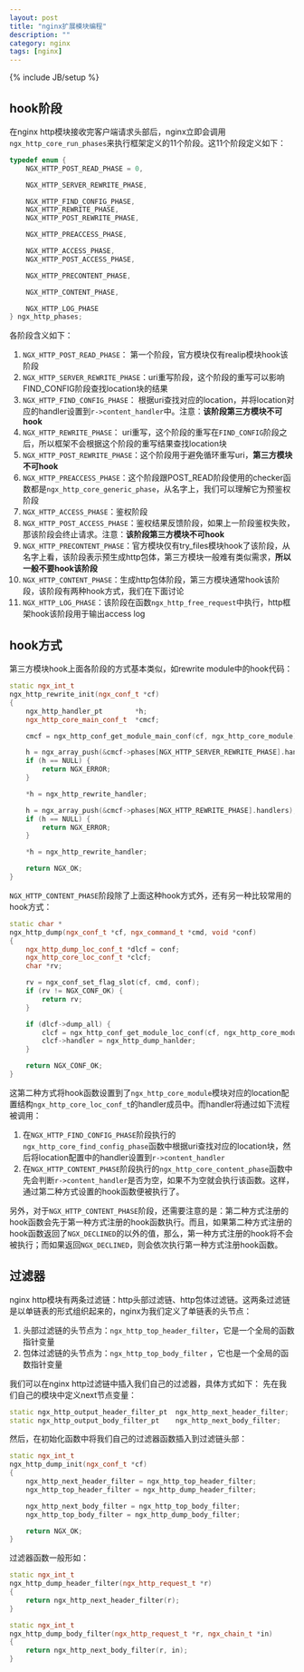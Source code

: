 ```yaml
---
layout: post
title: "nginx扩展模块编程"
description: ""
category: nginx
tags: [nginx]
---
```

{% include JB/setup %}

## hook阶段
在nginx http模块接收完客户端请求头部后，nginx立即会调用`ngx_http_core_run_phases`来执行框架定义的11个阶段。这11个阶段定义如下：
``` c++
typedef enum {
    NGX_HTTP_POST_READ_PHASE = 0,

    NGX_HTTP_SERVER_REWRITE_PHASE,

    NGX_HTTP_FIND_CONFIG_PHASE,
    NGX_HTTP_REWRITE_PHASE,
    NGX_HTTP_POST_REWRITE_PHASE,

    NGX_HTTP_PREACCESS_PHASE,

    NGX_HTTP_ACCESS_PHASE,
    NGX_HTTP_POST_ACCESS_PHASE,

    NGX_HTTP_PRECONTENT_PHASE,

    NGX_HTTP_CONTENT_PHASE,

    NGX_HTTP_LOG_PHASE
} ngx_http_phases;
```

各阶段含义如下：
  1. `NGX_HTTP_POST_READ_PHASE`： 第一个阶段，官方模块仅有realip模块hook该阶段
  2. `NGX_HTTP_SERVER_REWRITE_PHASE`：uri重写阶段，这个阶段的重写可以影响FIND_CONFIG阶段查找location块的结果
  3. `NGX_HTTP_FIND_CONFIG_PHASE`： 根据uri查找对应的location，并将location对应的handler设置到`r->content_handler`中。注意：**该阶段第三方模块不可hook**
  4. `NGX_HTTP_REWRITE_PHASE`： uri重写，这个阶段的重写在`FIND_CONFIG`阶段之后，所以框架不会根据这个阶段的重写结果查找location块
  5. `NGX_HTTP_POST_REWRITE_PHASE`：这个阶段用于避免循环重写uri，**第三方模块不可hook**
  6. `NGX_HTTP_PREACCESS_PHASE`：这个阶段跟POST_READ阶段使用的checker函数都是`ngx_http_core_generic_phase`，从名字上，我们可以理解它为预鉴权阶段
  7. `NGX_HTTP_ACCESS_PHASE`：鉴权阶段
  8. `NGX_HTTP_POST_ACCESS_PHASE`：鉴权结果反馈阶段，如果上一阶段鉴权失败，那该阶段会终止请求。注意：**该阶段第三方模块不可hook**
  9. `NGX_HTTP_PRECONTENT_PHASE`：官方模块仅有try_files模块hook了该阶段，从名字上看，该阶段表示预生成http包体，第三方模块一般难有类似需求，**所以一般不要hook该阶段**
  10. `NGX_HTTP_CONTENT_PHASE`：生成http包体阶段，第三方模块通常hook该阶段，该阶段有两种hook方式，我们在下面讨论
  11. `NGX_HTTP_LOG_PHASE`：该阶段在函数`ngx_http_free_request`中执行，http框架hook该阶段用于输出access log

## hook方式
第三方模块hook上面各阶段的方式基本类似，如rewrite module中的hook代码：
``` c++
static ngx_int_t
ngx_http_rewrite_init(ngx_conf_t *cf)
{
    ngx_http_handler_pt        *h;
    ngx_http_core_main_conf_t  *cmcf;

    cmcf = ngx_http_conf_get_module_main_conf(cf, ngx_http_core_module);

    h = ngx_array_push(&cmcf->phases[NGX_HTTP_SERVER_REWRITE_PHASE].handlers);
    if (h == NULL) {
        return NGX_ERROR;
    }

    *h = ngx_http_rewrite_handler;

    h = ngx_array_push(&cmcf->phases[NGX_HTTP_REWRITE_PHASE].handlers);
    if (h == NULL) {
        return NGX_ERROR;
    }

    *h = ngx_http_rewrite_handler;

    return NGX_OK;
}
```

`NGX_HTTP_CONTENT_PHASE`阶段除了上面这种hook方式外，还有另一种比较常用的hook方式：
``` c++
static char *
ngx_http_dump(ngx_conf_t *cf, ngx_command_t *cmd, void *conf)
{
    ngx_http_dump_loc_conf_t *dlcf = conf;
    ngx_http_core_loc_conf_t *clcf;
    char *rv;

    rv = ngx_conf_set_flag_slot(cf, cmd, conf);
    if (rv != NGX_CONF_OK) {
        return rv;
    }

    if (dlcf->dump_all) {
        clcf = ngx_http_conf_get_module_loc_conf(cf, ngx_http_core_module);
        clcf->handler = ngx_http_dump_hanlder;
    }

    return NGX_CONF_OK;
}
```
这第二种方式将hook函数设置到了`ngx_http_core_module`模块对应的location配置结构`ngx_http_core_loc_conf_t`的handler成员中。而handler将通过如下流程被调用：
  1. 在`NGX_HTTP_FIND_CONFIG_PHASE`阶段执行的`ngx_http_core_find_config_phase`函数中根据uri查找对应的location块，然后将location配置中的handler设置到`r->content_handler`
  2. 在`NGX_HTTP_CONTENT_PHASE`阶段执行的`ngx_http_core_content_phase`函数中先会判断`r->content_handler`是否为空，如果不为空就会执行该函数。这样，通过第二种方式设置的hook函数便被执行了。

另外，对于`NGX_HTTP_CONTENT_PHASE`阶段，还需要注意的是：第二种方式注册的hook函数会先于第一种方式注册的hook函数执行。而且，如果第二种方式注册的hook函数返回了`NGX_DECLINED`的以外的值，那么，第一种方式注册的hook将不会被执行；而如果返回`NGX_DECLINED`，则会依次执行第一种方式注册hook函数。

## 过滤器
nginx http模块有两条过滤链：http头部过滤链、http包体过滤链。这两条过滤链是以单链表的形式组织起来的，nginx为我们定义了单链表的头节点：
  1. 头部过滤链的头节点为：`ngx_http_top_header_filter`，它是一个全局的函数指针变量
  2. 包体过滤链的头节点为：`ngx_http_top_body_filter` ，它也是一个全局的函数指针变量

我们可以在nginx http过滤链中插入我们自己的过滤器，具体方式如下：
先在我们自己的模块中定义next节点变量：
``` c++
static ngx_http_output_header_filter_pt  ngx_http_next_header_filter;
static ngx_http_output_body_filter_pt    ngx_http_next_body_filter;
```

然后，在初始化函数中将我们自己的过滤器函数插入到过滤链头部：
``` c++
static ngx_int_t
ngx_http_dump_init(ngx_conf_t *cf)
{
    ngx_http_next_header_filter = ngx_http_top_header_filter;
    ngx_http_top_header_filter = ngx_http_dump_header_filter;

    ngx_http_next_body_filter = ngx_http_top_body_filter;
    ngx_http_top_body_filter = ngx_http_dump_body_filter;

    return NGX_OK;
}
```

过滤器函数一般形如：
``` c++
static ngx_int_t
ngx_http_dump_header_filter(ngx_http_request_t *r)
{
    return ngx_http_next_header_filter(r);
}

static ngx_int_t
ngx_http_dump_body_filter(ngx_http_request_t *r, ngx_chain_t *in)
{
    return ngx_http_next_body_filter(r, in);
}
```
